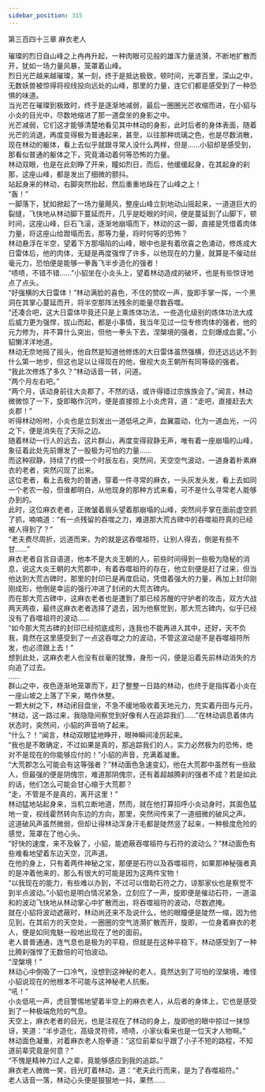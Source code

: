 ```yaml
---
sidebar_position: 315
---
```

 第三百四十三章 麻衣老人


璀璨的烈日自山峰之上冉冉升起，一种肉眼可见般的雄浑力量涟漪，不断地扩散而开，犹如一场力量风暴，笼罩着山峰。  
烈日光芒越来越璀璨，某一刻，终于是抵达极致，顿时间，光罩百里，深山之中，无数妖兽被惊得将视线投向远处的山峰，那里的力量，连它们都是感受到了一种恐惧的味道。  
当光芒在璀璨到极致时，终于是逐渐地减弱，最后一圈圈光芒收缩而进，在小貂与小炎的目光中，尽数地缩进了那一道盘坐的身影之中。  
光芒减弱，它们这才能够清楚地看见其中林动的身影，此时后者的身体表面，随着光芒的消退，再度变得极为普通起来，甚至，以往那种琉璃之色，也是尽数消散，现在林动的躯体，看上去似乎就跟寻常人没什么两样，但是……小貂却是感受到，那看似普通的躯体之下，究竟涌动着何等恐怖的力量。  
林动双眼，也是在此刻睁了开来，瞳如烈日，而后，他缓缓起身，在其起身的刹那，这座山峰，都是发出了细微的颤抖。  
站起身来的林动，右脚突然抬起，然后重重地跺在了山峰之上！  
“轰！”  
一脚落下，犹如掀起了一场力量飓风，整座山峰立刻地动山摇起来，一道道巨大的裂缝，飞快地从林动脚下蔓延而开，几乎是眨眼的时间，便是蔓延到了山脚下，顿时间，这座山峰，巨石飞滚，逐渐地崩塌而下，林动的这一脚，直接是凭借着肉体力量，将这座山给蹬塌而去，那等力量，将时何等的恐怖？  
林动悬浮在半空，望着下方那塌陷的山峰，眼中也是有着欣喜之色涌动，修炼成大日雷体后，他的肉体，无疑是再度强悍了许多，以他现在的力量，就算是不催动丝毫元力，恐怕便是能够一拳轰飞半步造化的强者！  
“啧啧，不错不错……”小貂坐在小炎头上，望着林动造成的破坏，也是有些惊讶地点了点头。  
“好强横的大日雷体！”林动满脸的喜色，不住的赞叹一声，旋即手掌一挥，一个黑洞在其掌心蔓延而开，将半空那阵法残余的能量尽数吞噬。  
“还凑合吧，这大日雷体毕竟还只是上乘炼体功法，一些造化级别的炼体功法大成后威力更为强悍，拔山而起，都是小事情，我当年见过一位专修肉体的强者，他的元力修为，并不算什么突出，但他一拳头下去，涅槃境的强者，立刻爆成血雾。”小貂懒洋洋地道。  
林动无奈地摇了摇头，他自然是知道他修炼的大日雷体虽然强横，但还远远达不到什么第一地步，但这也足以让得现在的他，傲视大炎王朝所有同等级的强者。  
“我此次修炼了多久？”林动话音一转，问道。  
“两个月左右吧。”  
“两个月，该动身前往大炎郡了，不然的话，或许得错过宗族族会了。”闻言，林动微微惊了一下，旋即略作沉吟，便是直接掠上小炎虎背，道：“走吧，直接赶去大炎郡！”  
听得林动吩咐，小炎也是立刻发出一道低吼之声，血翼震动，化为一道血光，一闪之下，便是消失在了天际之边。  
随着林动一行人的远去，这片群山，再度变得寂静无声，唯有着一座崩塌的山峰，象征着此处先前爆发了一股极为可怕的力量……  
而这种寂静，持续了约摸一个时辰左右，突然间，天空空气波动，一道身着朴素麻衣的老者，突然闪现了出来。  
这位老者，看上去极为的普通，穿着一件寻常的麻衣，一头灰发头发，看上去如同一个老农一般，但谁都明白，从他现身的那种方式来看，可不是什么寻常老人能够办到的。  
此时，这位麻衣老者，正微皱着眉头望着那崩塌的山峰，突然间手掌在面前虚空抓了抓，喃喃道：“有一点残留的吞噬之力，难道那大荒古碑中的吞噬祖符真的已经被人得到了？”  
“老夫费尽周折，远道而来，为的就是这吞噬祖符，让别人得去，倒是有些不甘……”  
麻衣老者自言自语道，他本不是大炎王朝的人，前些时间得到一些极为隐秘的消息，说这大炎王朝的大荒郡中，有着吞噬祖符的存在，他立刻便是赶了过来，但当他达到大荒古碑时，那里的封印已是再度启动，凭借着强大的力量，再加上封印刚刚成形，他倒是幸运的强行冲进了封闭的大荒古碑内。  
而在那大荒古碑中，这麻衣老者也是遭到了那已经苏醒的守护者的攻击，双方大战两天两夜，最终这麻衣老者选择了退去，因为他察觉到，那大荒古碑内，似乎已经没有了吞噬祖符的波动……  
“如今那大荒古碑的封印已经彻底成形，连我也不能再进入其中，还好，天不负我，竟然在这里感受到了一点这吞噬之力的波动，不管这波动是不是吞噬祖符所发，也必须跟上去！”  
想到此处，这麻衣老人也没有丝毫的犹豫，身形一闪，便是沿着先前林动消失的方向追了过去。  
……  
群山之中，夜色逐渐地笼罩而下，赶了整整一日路的林动，也终于是指挥着小炎在一座山坡之上落了下来，略作休整。  
一颗大树之下，林动闭目盘坐，不急不缓地吸收着天地元力，充实着丹田与元丹。  
“林动，这一路过来，我隐隐间察觉到好像有人在追踪我们……”在林动调息着体内状态时，突然间，小貂的声音响了起来。  
“什么？！”闻言，林动双眼猛地睁开，眼神瞬间凌厉起来。  
“我也是不敢确定，不过如果是真的，那追踪我们的人，实力必然极为的恐怖，绝对不是现在的你能够应付的！”小貂的声音，充满着凝重。  
“大荒郡怎么可能会有这等强者？”林动面色急速变幻，他在大荒郡中虽然有一些敌人，但最强的便是阴傀宗，难道那阴傀宗，还有着超越腾刹的强者不成？若是如此的话，他们怎么可能会甘心缩于大荒郡？  
“走，不管是不是真的，离开这里！”  
林动猛地站起身来，当机立断地道，然而，就在他打算招呼小炎动身时，其面色猛地一变，视线霍然转向东边的方向，那里，突然间传来了一道细微的破风之声。  
这道破风声虽然微弱，但却让得林动浑身汗毛都是陡然竖了起来，一种极度危险的感觉，笼罩在了他心头。  
“好快的速度，来不及躲了，小貂，能遮蔽吞噬祖符与石符的波动么？”林动面色有些难看地望着东边天空，沉声道。  
在他的身上，只有着两件神秘之宝，那便是石符以及吞噬祖符，如果那神秘强者真的是冲着他来的，那么有很大的可能是因为这两件宝物！  
“以我现在的能力，有些难以办到，不过可以借助石符之力，谅那家伙也是察觉不到半点波动。”小貂也是明白情况紧急，立刻应了一声，旋即便是催动石符，一道温和的波动飞快地从林动掌心中扩散而出，将吞噬祖符的波动，尽数遮掩。  
就在小貂将波动遮蔽时，林动尚还来不及说什么，他的眼瞳便是陡然一缩，因为他见到，在其前方的天空处，一圈圈的空气涟漪扩散而开，旋即，一位身着麻衣的老人，便是如同鬼魅一般地出现在了他的面前。  
老人普普通通，连气息也是极为的平稳，但就是在这种平稳下，林动感受到了一种比腾刹强悍了无数倍的可怕波动。  
“涅槃境！”  
林动心中倒吸了一口冷气，没想到这神秘的老人，竟然达到了可怕的涅槃境，难怪小貂说现在的他根本不可能与这神秘老人抗衡。  
“吼！”  
小炎低吼一声，虎目警惕地望着半空上的麻衣老人，从后者的身体上，它也是感受到了一种极端危险的气息。  
天空上，麻衣老者的目光，也是注视在了林动的身上，旋即他的眼中掠过一抹惊讶，笑道：“半步造化，高级灵符师，啧啧，小家伙看来也是一位天才人物啊。”  
林动面色凝重，对着麻衣老人抱拳道：“这位前辈似乎跟了小子不短的路程，不知道前辈究竟是何意？”  
“不愧是精神力过人之辈，竟能够感应到我的追踪。”  
麻衣老人微微一笑，目光盯着林动，道：“老夫此行而来，是为了吞噬祖符。”  
老人话音一落，林动心头便是狠狠地一抖，果然……  
  
  
